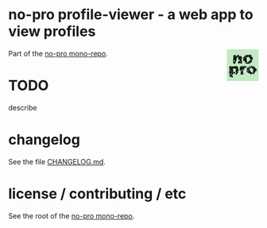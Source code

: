 no-pro profile-viewer - a web app to view profiles
================================================================================

<img src="https://raw.githubusercontent.com/pmuellr/no-pro/master/docs/images/no-pro.png" width="64" align="right">

Part of the [no-pro mono-repo](https://github.com/pmuellr/no-pro).


TODO
================================================================================

describe


changelog
================================================================================

See the file [CHANGELOG.md](CHANGELOG.md).


license / contributing / etc
================================================================================

See the root of the [no-pro mono-repo](https://github.com/pmuellr/no-pro).